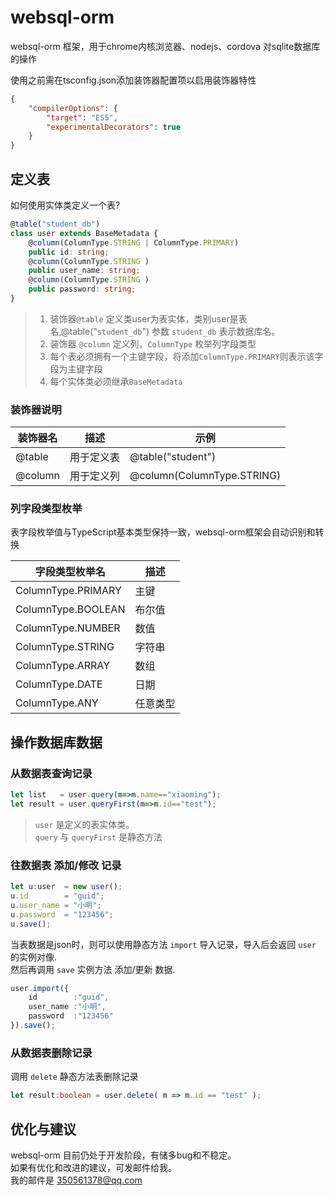 # websql-orm

websql-orm 框架，用于chrome内核浏览器、nodejs、cordova 对sqlite数据库的操作

使用之前需在tsconfig.json添加装饰器配置项以启用装饰器特性

``` json
{
    "compilerOptions": {
        "target": "ES5",
        "experimentalDecorators": true
    }
}
```

## 定义表
如何使用实体类定义一个表?
``` typescript
@table("student_db")
class user extends BaseMetadata {
    @column(ColumnType.STRING | ColumnType.PRIMARY)
    public id: string;
    @column(ColumnType.STRING )
    public user_name: string;
    @column(ColumnType.STRING )
    public password: string;
}
```
> 1) 装饰器`@table` 定义类user为表实体，类别user是表名,@table("`student_db`") 参数 `student_db` 表示数据库名。  
> 2) 装饰器 `@column` 定义列，`ColumnType` 枚举列字段类型  
> 3) 每个表必须拥有一个主键字段，将添加`ColumnType.PRIMARY`则表示该字段为主键字段  
> 4) 每个实体类必须继承`BaseMetadata`

### 装饰器说明

| 装饰器名         | 描述                         | 示例                                      |
|-----------------|-----------------------------|------------------------------------------|
| @table          | 用于定义表                    |  @table("student")                       |
| @column         | 用于定义列                    |  @column(ColumnType.STRING)              |

### 列字段类型枚举

表字段枚举值与TypeScript基本类型保持一致，websql-orm框架会自动识别和转换

| 字段类型枚举名             | 描述                         | 
|-------------------------|-----------------------------|
| ColumnType.PRIMARY      | 主键                         |
| ColumnType.BOOLEAN      | 布尔值                       | 
| ColumnType.NUMBER       | 数值                         |
| ColumnType.STRING       | 字符串                       | 
| ColumnType.ARRAY        | 数组                         |
| ColumnType.DATE         | 日期                         | 
| ColumnType.ANY          | 任意类型                      | 

## 操作数据库数据

### 从数据表查询记录

``` typescript
let list   = user.query(m=>m.name=="xiaoming");
let result = user.queryFirst(m=>m.id=="test");
```
> `user` 是定义的表实体类。  
> `query` 与 `queryFirst` 是静态方法

### 往数据表 添加/修改 记录

``` typescript
let u:user  = new user();
u.id        = "guid";
u.user_name = "小明";
u.password  = "123456";
u.save();
```

当表数据是json时，则可以使用静态方法 `import` 导入记录，导入后会返回 `user` 的实例对像.  
然后再调用 `save` 实例方法 添加/更新 数据.

``` typescript
user.import({
    id        :"guid",
    user_name :"小明",
    password  :"123456"
}).save();

```

### 从数据表删除记录
调用 `delete` 静态方法表删除记录
``` typescript
let result:boolean = user.delete( m => m.id == "test" ); 
```

## 优化与建议
websql-orm 目前仍处于开发阶段，有储多bug和不稳定。  
如果有优化和改进的建议，可发邮件给我。  
我的邮件是 350561378@qq.com
